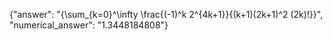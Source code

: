 {"answer": "{\\sum_{k=0}^\\infty \\frac{(-1)^k 2^{4k+1}}{(k+1)(2k+1)^2 (2k)!}}", "numerical_answer": "1.3448184808"}